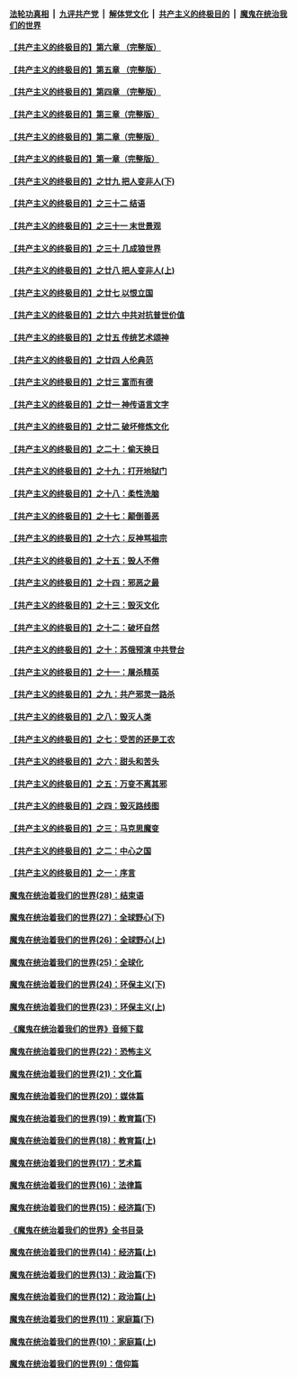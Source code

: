 ####  [法轮功真相](../../../../basic/blob/master/README.md?t=05031701) &nbsp;|&nbsp; [九评共产党](../../../../9ping.md/blob/master/README.md?t=05031701) &nbsp;|&nbsp; [解体党文化](../../../../jtdwh.md/blob/master/README.md?t=05031701)  &nbsp;|&nbsp; [共产主义的终极目的](../../../../gczydzjmd.md/blob/master/README.md?t=05031701) &nbsp;|&nbsp; [魔鬼在统治我们的世界](../../../../mgztzwmdsj.md/blob/master/README.md?t=05031701) 

#### [【共产主义的终极目的】第六章 （完整版）](../pages/nsc422/n11428913.md?t=05031701) 

#### [【共产主义的终极目的】第五章 （完整版）](../pages/nsc422/n11428912.md?t=05031701) 

#### [【共产主义的终极目的】第四章 （完整版）](../pages/nsc422/n11428907.md?t=05031701) 

#### [【共产主义的终极目的】第三章（完整版）](../pages/nsc422/n11428848.md?t=05031701) 

#### [【共产主义的终极目的】第二章（完整版）](../pages/nsc422/n11428831.md?t=05031701) 

#### [【共产主义的终极目的】第一章（完整版）](../pages/nsc422/n11417651.md?t=05031701) 

#### [【共产主义的终极目的】之廿九 把人变非人(下)](../pages/nsc422/n11344140.md?t=05031701) 

#### [【共产主义的终极目的】之三十二 结语](../pages/nsc422/n11360535.md?t=05031701) 

#### [【共产主义的终极目的】之三十一 末世景观](../pages/nsc422/n11351129.md?t=05031701) 

#### [【共产主义的终极目的】之三十 几成狼世界](../pages/nsc422/n11348280.md?t=05031701) 

#### [【共产主义的终极目的】之廿八 把人变非人(上)](../pages/nsc422/n11340492.md?t=05031701) 

#### [【共产主义的终极目的】之廿七 以恨立国](../pages/nsc422/n11336944.md?t=05031701) 

#### [【共产主义的终极目的】之廿六 中共对抗普世价值](../pages/nsc422/n11324785.md?t=05031701) 

#### [【共产主义的终极目的】之廿五 传统艺术颂神](../pages/nsc422/n11296396.md?t=05031701) 

#### [【共产主义的终极目的】之廿四 人伦典范](../pages/nsc422/n11296397.md?t=05031701) 

#### [【共产主义的终极目的】之廿三 富而有德](../pages/nsc422/n11283598.md?t=05031701) 

#### [【共产主义的终极目的】之廿一 神传语言文字](../pages/nsc422/n11263265.md?t=05031701) 

#### [【共产主义的终极目的】之廿二 破坏修炼文化](../pages/nsc422/n11245728.md?t=05031701) 

#### [【共产主义的终极目的】之二十：偷天换日](../pages/nsc422/n11238846.md?t=05031701) 

#### [【共产主义的终极目的】之十九：打开地狱门](../pages/nsc422/n11206376.md?t=05031701) 

#### [【共产主义的终极目的】之十八：柔性洗脑](../pages/nsc422/n11199994.md?t=05031701) 

#### [【共产主义的终极目的】之十七：颠倒善恶](../pages/nsc422/n11179782.md?t=05031701) 

#### [【共产主义的终极目的】之十六：反神骂祖宗](../pages/nsc422/n11166798.md?t=05031701) 

#### [【共产主义的终极目的】之十五：毁人不倦](../pages/nsc422/n11166792.md?t=05031701) 

#### [【共产主义的终极目的】之十四：邪恶之最](../pages/nsc422/n11150249.md?t=05031701) 

#### [【共产主义的终极目的】之十三：毁灭文化](../pages/nsc422/n11135227.md?t=05031701) 

#### [【共产主义的终极目的】之十二：破坏自然](../pages/nsc422/n11135214.md?t=05031701) 

#### [【共产主义的终极目的】之十：苏俄预演 中共登台](../pages/nsc422/n11118424.md?t=05031701) 

#### [【共产主义的终极目的】之十一：屠杀精英](../pages/nsc422/n11118442.md?t=05031701) 

#### [【共产主义的终极目的】之九：共产邪灵一路杀](../pages/nsc422/n11114139.md?t=05031701) 

#### [【共产主义的终极目的】之八：毁灭人类](../pages/nsc422/n11108503.md?t=05031701) 

#### [【共产主义的终极目的】之七：受苦的还是工农](../pages/nsc422/n11101809.md?t=05031701) 

#### [【共产主义的终极目的】之六：甜头和苦头](../pages/nsc422/n11096971.md?t=05031701) 

#### [【共产主义的终极目的】之五：万变不离其邪](../pages/nsc422/n11091285.md?t=05031701) 

#### [【共产主义的终极目的】之四：毁灭路线图](../pages/nsc422/n11086284.md?t=05031701) 

#### [【共产主义的终极目的】之三：马克思魔变](../pages/nsc422/n11061941.md?t=05031701) 

#### [【共产主义的终极目的】之二：中心之国](../pages/nsc422/n11047728.md?t=05031701) 

#### [【共产主义的终极目的】之一：序言](../pages/nsc422/n11086077.md?t=05031701) 

#### [魔鬼在统治着我们的世界(28)：结束语](../pages/nsc422/n10936246.md?t=05031701) 

#### [魔鬼在统治着我们的世界(27)：全球野心(下)](../pages/nsc422/n10928319.md?t=05031701) 

#### [魔鬼在统治着我们的世界(26)：全球野心(上)](../pages/nsc422/n10900318.md?t=05031701) 

#### [魔鬼在统治着我们的世界(25)：全球化](../pages/nsc422/n10788205.md?t=05031701) 

#### [魔鬼在统治着我们的世界(24)：环保主义(下)](../pages/nsc422/n10695307.md?t=05031701) 

#### [魔鬼在统治着我们的世界(23)：环保主义(上)](../pages/nsc422/n10688613.md?t=05031701) 

#### [《魔鬼在统治着我们的世界》音频下载](../pages/nsc422/n10635553.md?t=05031701) 

#### [魔鬼在统治着我们的世界(22)：恐怖主义](../pages/nsc422/n10614727.md?t=05031701) 

#### [魔鬼在统治着我们的世界(21)：文化篇](../pages/nsc422/n10597706.md?t=05031701) 

#### [魔鬼在统治着我们的世界(20)：媒体篇](../pages/nsc422/n10586579.md?t=05031701) 

#### [魔鬼在统治着我们的世界(19)：教育篇(下)](../pages/nsc422/n10564808.md?t=05031701) 

#### [魔鬼在统治着我们的世界(18)：教育篇(上)](../pages/nsc422/n10526970.md?t=05031701) 

#### [魔鬼在统治着我们的世界(17)：艺术篇](../pages/nsc422/n10499093.md?t=05031701) 

#### [魔鬼在统治着我们的世界(16)：法律篇](../pages/nsc422/n10485969.md?t=05031701) 

#### [魔鬼在统治着我们的世界(15)：经济篇(下)](../pages/nsc422/n10469975.md?t=05031701) 

#### [《魔鬼在统治着我们的世界》全书目录](../pages/nsc422/n10464261.md?t=05031701) 

#### [魔鬼在统治着我们的世界(14)：经济篇(上)](../pages/nsc422/n10457370.md?t=05031701) 

#### [魔鬼在统治着我们的世界(13)：政治篇(下)](../pages/nsc422/n10448270.md?t=05031701) 

#### [魔鬼在统治着我们的世界(12)：政治篇(上)](../pages/nsc422/n10444576.md?t=05031701) 

#### [魔鬼在统治着我们的世界(11)：家庭篇(下)](../pages/nsc422/n10440961.md?t=05031701) 

#### [魔鬼在统治着我们的世界(10)：家庭篇(上)](../pages/nsc422/n10435448.md?t=05031701) 

#### [魔鬼在统治着我们的世界(9)：信仰篇](../pages/nsc422/n10432159.md?t=05031701) 

